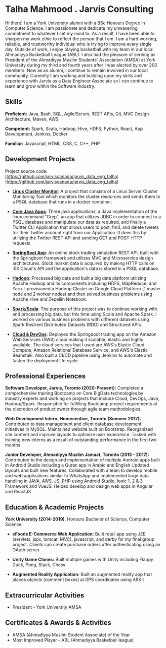 # Talha Mahmood . Jarvis Consulting

Hi there! I am a York University alumni with a BSc Honours Degree in Computer Science. 
I am passionate and dedicate my unwavering commitment to whatever I set my mind to. 
As a result, I have been able to sharpen my work ethic to reflect the person that I am. 
I am a hard working, reliable, and trustworthy individual who is trying to improve every single day. 
Outside of work, I enjoy playing basketball with my team in our local Ahmadiyya Basketball League (ABL). 
I also had the pleasure of serving as President of the Ahmadiyya Muslim Students' Association (AMSA) at York University during my third and fourth years after I was elected by over 200 members. 
Now as an alumni, I continue to remain involved in our local community. Currently I am working and building upon my skills and experience with Jarvis as a Data Engineer Associate so I can continue to learn and grow within the Software industry. 

## Skills

**Proficient:** Java, Bash, SQL, Agile/Scrum, REST APIs, Git, MVC Design Architecture, Maven, AWS

**Competent:** Spark, Scala, Hadoop, Hive, HDFS, Python, React, App Development, Jenkins, Docker

**Familiar:** Javascript, HTML, CSS, C, C++, PHP

## Development Projects

Project source code: [https://github.com/jarviscanada/jarvis_data_eng_talha](https://github.com/jarviscanada/jarvis_data_eng_talha)

- **[Linux Cluster Monitor](./linux_sql)**: 
A project that consists of a Linux Server Cluster Monitoring Tool which monitors the cluster resources and sends them to a PSQL database that runs in a docker container.

- **[Core Java Apps](./core_java)**: Three java applications, a Java implementation of the linux command "Grep", an app that utilizes JDBC in order to connect to a PSQL database and manipulate our data as required, and finally a Twitter CLI Application that allows users to post, find, and delete tweets for their Twitter account right from our Application. It does this by utilizing the Twitter REST API and sending GET and POST HTTP requests.

- **[SpringBoot App](./springboot)**: An online stock trading simulation REST API, built with the Springboot framework and utilizes MVC and Microservice design architectures. Stock market data is acquired by making HTTP calls on IEX Cloud's API and the application's data is stored in a PSQL database.

- **[Hadoop](./hadoop)**: Processed big data and built a big data platform utilizing Apache Hadoop and its components including HDFS, MapReduce, and Yarn. I provisioned a Hadoop Cluster on Google Cloud Platform (1 master node and 2 worker nodes) and then solved business problems using Apache Hive and Zepellin Notebook. 

- **[Spark/Scala](./spark)**:  The purpose of this project was to continue working with and processing big data, but this time using Scala and Apache Spark. I worked on various business problems with different datasets using Spark Resilient Distributed Datasets (RDD) and Structured APIs.

- **[Cloud & DevOps](./cloud_devops)**: Deployed the Springboot trading app on the Amazon Web Services (AWS) cloud making it scalable, elastic and highly available. The cloud services that I used are AWS's Elastic Cloud Compute, Amazon Relational Database Service, and AWS's Elastic Beanstalk. Also built a CI/CD pipeline using Jenkins to automate and fasten the deployment life cycle.

## Professional Experiences

**Software Developer,  Jarvis, Toronto (2020-Present):** 
Completed a comprehensive training Bootcamp on Core BigData technologies by industry experts and working on projects that include Cloud, DevOps, Java, Hadoop/Spark.
Responsible for fulfilling Bootcamp project requirements at the discretion of product owner through agile team methodologies.

**Web Development Intern, Homecentive, Toronto (Summer 2017):** 
Contributed to data management and client database development initiatives in MySQL. 
Maintained website built on Bootstrap. Reorganized site content and improve layouts to optimize user experience.
Tasked with training new interns as a result of outstanding performance in the first two months.

**Junior Developer, Ahmadiyya Muslim Jamaat, Toronto (2015 - 2017):** 
Contributed to the design and implementation of multiple Android apps built in Android Studio including a Quran app in Arabic and English Updated layouts and built new features.
Collaborated with a team to develop mobile and web applications similar to WhatsApp and implemented large data handling in JAVA, AWS, JS, PHP using Android Studio, Ionic 1, 2 & 3 Framework and VueJS.
Helped develop and design web apps in Angular and ReactJS

## Education & Academic Projects

**York University (2014-2019)**, Honours Bachelor of Science, Computer Science

- **eFoods E-Commerce Web Application:** Built retail app using JEE (servlets, jspx, tomcat, MVC), javascript, and derby for my final group project.
Clients can create purchase orders after authenticating using an OAuth
server.

- **Unity Game Clones:** Built multiple games with Unity including Flappy Duck, Pong, Stack, Chess.

- **Augmented Reality Application:** Built an augmented reality app that places objects (comment boxes) at GPS coordinates using ARKit

## Extracurricular Activities

- President - York University AMSA

## Certificates & Awards & Activities

- AMSA (Ahmadiyya Muslim Student Associate) of the Year
- Most Improved Player - ABL (Ahmadiyya Basketball league)